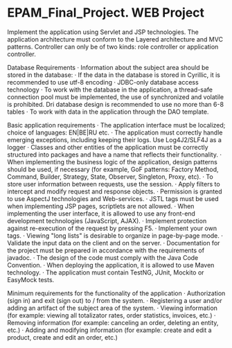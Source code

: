 # EPAM_Final_Project. WEB Project

Implement the application using Servlet and JSP technologies.
 The application architecture must conform to the Layered architecture and MVC patterns. Controller can only be of two kinds: role controller or application controller.

Database Requirements
· Information about the subject area should be stored in the database:
· If the data in the database is stored in Cyrillic, it is recommended to use utf-8 encoding
· JDBC-only database access technology
· To work with the database in the application, a thread-safe connection pool must be implemented, the use of synchronized and volatile is prohibited.
Dri database design is recommended to use no more than 6-8 tables
· To work with data in the application through the DAO template.

Basic application requirements
· The application interface must be localized; choice of languages: EN|BE|RU etc.
· The application must correctly handle emerging exceptions, including keeping their logs. Use Log4J2/SLF4J as a logger
· Classes and other entities of the application must be correctly structured into packages and have a name that reflects their functionality.
· When implementing the business logic of the application, design patterns should be used, if necessary (for example, GoF patterns: Factory Method, Command, Builder, Strategy, State, Observer, Singleton, Proxy, etc).
· To store user information between requests, use the session.
· Apply filters to intercept and modify request and response objects.
· Permission is granted to use AspectJ technologies and Web-services.
· JSTL tags must be used when implementing JSP pages, scriptlets are not allowed.
· When implementing the user interface, it is allowed to use any front-end development technologies (JavaScript, AJAX).
· Implement protection against re-execution of the request by pressing F5.
· Implement your own tags.
· Viewing "long lists" is desirable to organize in page-by-page mode.
· Validate the input data on the client and on the server.
· Documentation for the project must be prepared in accordance with the requirements of javadoc.
· The design of the code must comply with the Java Code Convention.
· When deploying the application, it is allowed to use Maven technology.
· The application must contain TestNG, JUnit, Mockito or EasyMock tests.

Minimum requirements for the functionality of the application
· Authorization (sign in) and exit (sign out) to / from the system.
· Registering a user and/or adding an artifact of the subject area of the system.
· Viewing information (for example: viewing all totalizator rates, order statistics, invoices, etc.)
· Removing information (for example: canceling an order, deleting an entity, etc.)
· Adding and modifying information (for example: create and edit a product, create and edit an order, etc.)
